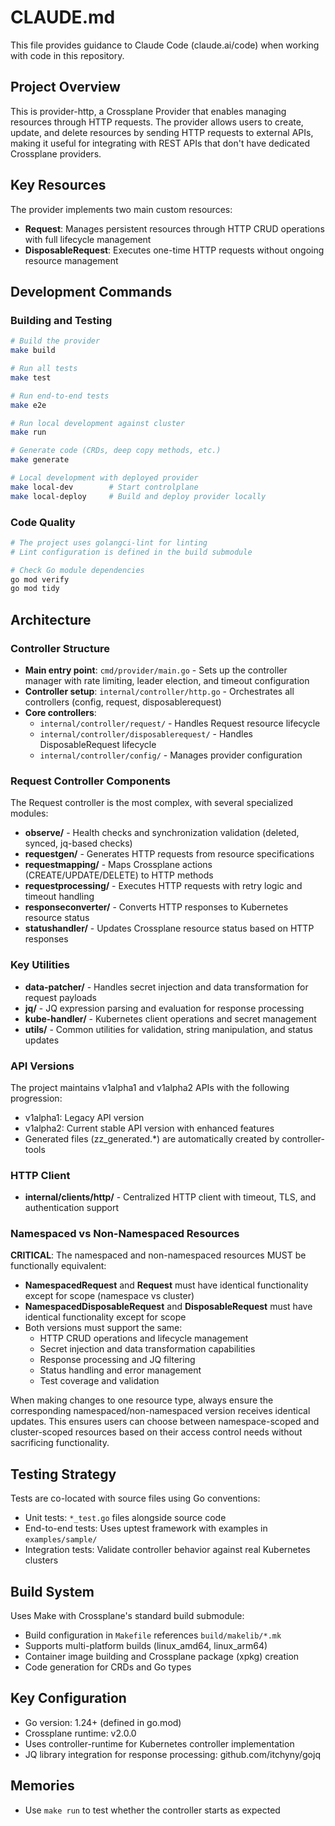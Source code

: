 # CLAUDE.md

This file provides guidance to Claude Code (claude.ai/code) when working with code in this repository.

## Project Overview

This is provider-http, a Crossplane Provider that enables managing resources through HTTP requests. The provider allows users to create, update, and delete resources by sending HTTP requests to external APIs, making it useful for integrating with REST APIs that don't have dedicated Crossplane providers.

## Key Resources

The provider implements two main custom resources:
- **Request**: Manages persistent resources through HTTP CRUD operations with full lifecycle management
- **DisposableRequest**: Executes one-time HTTP requests without ongoing resource management

## Development Commands

### Building and Testing
```bash
# Build the provider
make build

# Run all tests  
make test

# Run end-to-end tests
make e2e

# Run local development against cluster
make run

# Generate code (CRDs, deep copy methods, etc.)
make generate

# Local development with deployed provider
make local-dev        # Start controlplane
make local-deploy     # Build and deploy provider locally
```

### Code Quality
```bash
# The project uses golangci-lint for linting
# Lint configuration is defined in the build submodule

# Check Go module dependencies
go mod verify
go mod tidy
```

## Architecture

### Controller Structure
- **Main entry point**: `cmd/provider/main.go` - Sets up the controller manager with rate limiting, leader election, and timeout configuration
- **Controller setup**: `internal/controller/http.go` - Orchestrates all controllers (config, request, disposablerequest)
- **Core controllers**:
  - `internal/controller/request/` - Handles Request resource lifecycle
  - `internal/controller/disposablerequest/` - Handles DisposableRequest lifecycle  
  - `internal/controller/config/` - Manages provider configuration

### Request Controller Components
The Request controller is the most complex, with several specialized modules:
- **observe/** - Health checks and synchronization validation (deleted, synced, jq-based checks)
- **requestgen/** - Generates HTTP requests from resource specifications
- **requestmapping/** - Maps Crossplane actions (CREATE/UPDATE/DELETE) to HTTP methods
- **requestprocessing/** - Executes HTTP requests with retry logic and timeout handling
- **responseconverter/** - Converts HTTP responses to Kubernetes resource status
- **statushandler/** - Updates Crossplane resource status based on HTTP responses

### Key Utilities
- **data-patcher/** - Handles secret injection and data transformation for request payloads
- **jq/** - JQ expression parsing and evaluation for response processing
- **kube-handler/** - Kubernetes client operations and secret management
- **utils/** - Common utilities for validation, string manipulation, and status updates

### API Versions
The project maintains v1alpha1 and v1alpha2 APIs with the following progression:
- v1alpha1: Legacy API version
- v1alpha2: Current stable API version with enhanced features
- Generated files (zz_generated.*) are automatically created by controller-tools

### HTTP Client
- **internal/clients/http/** - Centralized HTTP client with timeout, TLS, and authentication support

### Namespaced vs Non-Namespaced Resources

**CRITICAL**: The namespaced and non-namespaced resources MUST be functionally equivalent:

- **NamespacedRequest** and **Request** must have identical functionality except for scope (namespace vs cluster)
- **NamespacedDisposableRequest** and **DisposableRequest** must have identical functionality except for scope
- Both versions must support the same:
  - HTTP CRUD operations and lifecycle management
  - Secret injection and data transformation capabilities  
  - Response processing and JQ filtering
  - Status handling and error management
  - Test coverage and validation

When making changes to one resource type, always ensure the corresponding namespaced/non-namespaced version receives identical updates. This ensures users can choose between namespace-scoped and cluster-scoped resources based on their access control needs without sacrificing functionality.

## Testing Strategy

Tests are co-located with source files using Go conventions:
- Unit tests: `*_test.go` files alongside source code
- End-to-end tests: Uses uptest framework with examples in `examples/sample/`
- Integration tests: Validate controller behavior against real Kubernetes clusters

## Build System

Uses Make with Crossplane's standard build submodule:
- Build configuration in `Makefile` references `build/makelib/*.mk`
- Supports multi-platform builds (linux_amd64, linux_arm64)
- Container image building and Crossplane package (xpkg) creation
- Code generation for CRDs and Go types

## Key Configuration
- Go version: 1.24+ (defined in go.mod)
- Crossplane runtime: v2.0.0
- Uses controller-runtime for Kubernetes controller implementation
- JQ library integration for response processing: github.com/itchyny/gojq

## Memories
- Use `make run` to test whether the controller starts as expected